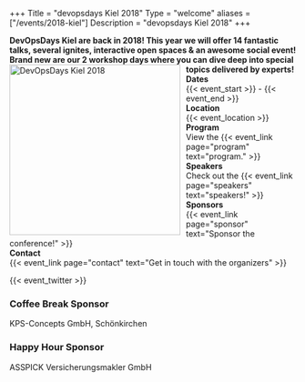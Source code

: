 +++
Title = "devopsdays Kiel 2018"
Type = "welcome"
aliases = ["/events/2018-kiel"]
Description = "devopsdays Kiel 2018"
+++

<!--
<div style="text-align:center;">
  {{< event_logo >}}
</div>
-->

<strong>
  DevOpsDays Kiel are back in 2018! This year we will offer 14 fantastic talks, several ignites, interactive open spaces & an awesome social event! Brand new are our 2 workshop days where you can dive deep into special topics delivered by experts!
</strong>

<img alt="DevOpsDays Kiel 2018" src="/events/2018-kiel/logo.jpg" style="float:left;width:300px;height:300px;padding-right:10px"/>


<div class = "row">
  <div class = "col-md-2">
    <strong>Dates</strong>
  </div>
  <div class = "col-md-8">
    {{< event_start >}} - {{< event_end >}}
  </div>
</div>

<div class = "row">
  <div class = "col-md-2">
    <strong>Location</strong>
  </div>
  <div class = "col-md-8">
    {{< event_location >}}
  </div>
</div>

<!-- <div class = "row">
  <div class = "col-md-2">
    <strong>Register</strong>
  </div>
  <div class = "col-md-8">
    {{< event_link page="registration" text="Register to attend the conference!" >}}
  </div>
</div> -->

<!--<div class = "row">
  <div class = "col-md-2">
    <strong>Propose</strong>
  </div>
  <div class = "col-md-8">
    <a target="_blank" href="https://docs.google.com/forms/d/e/1FAIpQLSfIa7r1bDphxIk5k1hclulDDH7xeFbjqMiVNMg1s8nwWBPR7Q/viewform">Propose a talk!"</a>
  </div>
</div>-->

<div class = "row">
  <div class = "col-md-2">
    <strong>Program</strong>
  </div>
  <div class = "col-md-8">
    View the {{< event_link page="program" text="program." >}}
  </div>
</div>

<div class = "row">
  <div class = "col-md-2">
    <strong>Speakers</strong>
  </div>
  <div class = "col-md-8">
    Check out the {{< event_link page="speakers" text="speakers!" >}}
  </div>
</div>

<div class = "row">
  <div class = "col-md-2">
    <strong>Sponsors</strong>
  </div>
  <div class = "col-md-8">
    {{< event_link page="sponsor" text="Sponsor the conference!" >}}
  </div>
</div>

<div class = "row">
  <div class = "col-md-2">
    <strong>Contact</strong>
  </div>
  <div class = "col-md-8">
    {{< event_link page="contact" text="Get in touch with the organizers" >}}
  </div>
</div>

<!-- Uncomment if you added your city twitter name -->
{{< event_twitter >}}

### Coffee Break Sponsor

KPS-Concepts GmbH, Schönkirchen

### Happy Hour Sponsor

ASSPICK Versicherungsmakler GmbH
